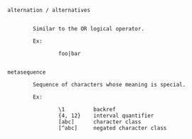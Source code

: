 
    alternation / alternatives


            Similar to the OR logical operator.

            Ex:

                    foo|bar


    metasequence

            Sequence of characters whose meaning is special.

            Ex:

                    \1         backref
                    {4, 12}    interval quantifier
                    [abc]      character class
                    [^abc]     negated character class

